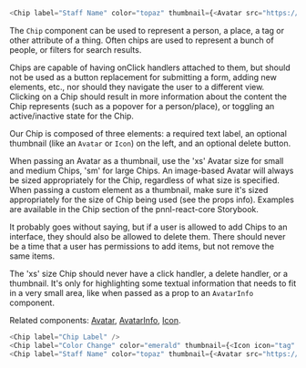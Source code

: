 ```js noeditor
<Chip label="Staff Name" color="topaz" thumbnail={<Avatar src="https://api.pnl.gov/operations/v2/portraits/self?type=image" />} onDelete={() => alert("Delete Clicked")} />
```

The <code>Chip</code> component can be used to represent a person, a place, a tag or other attribute of a thing. Often chips are used to represent a bunch of people, or filters for search results.  

Chips are capable of having onClick handlers attached to them, but should not be used as a button replacement for submitting a form, adding new elements, etc., nor should they navigate the user to a different view. Clicking on a Chip should result in more information about the content the Chip represents (such as a popover for a person/place), or toggling an active/inactive state for the Chip.

Our Chip is composed of three elements: a required text label, an optional thumbnail (like an <code>Avatar</code> or <code>Icon</code>) on the left, and an optional delete button.

When passing an Avatar as a thumbnail, use the 'xs' Avatar size for small and medium Chips, 'sm' for large Chips. An image-based Avatar will always be sized appropriately for the Chip, regardless of what size is specified. When passing a custom element as a thumbnail, make sure it's sized appropriately for the size of Chip being used (see the props info). Examples are available in the Chip section of the pnnl-react-core Storybook.

It probably goes without saying, but if a user is allowed to add Chips to an interface, they should also be allowed to delete them. There should never be a time that a user has permissions to add items, but not remove the same items.

The 'xs' size Chip should never have a click handler, a delete handler, or a thumbnail. It's only for highlighting some textual information that needs to fit in a very small area, like when passed as a prop to an <code>AvatarInfo</code> component.

Related components: [Avatar](https://forge.pnl.gov/standards/#/pnnl-react-core/Avatar), [AvatarInfo](https://forge.pnl.gov/standards/#/pnnl-react-core/AvatarInfo), [Icon](https://forge.pnl.gov/standards/#/pnnl-react-core/Icon).


```js
<Chip label="Chip Label" />
<Chip label="Color Change" color="emerald" thumbnail={<Icon icon="tag" />} onClick={() => alert("Clicked the Chip")} />
<Chip label="Staff Name" color="topaz" thumbnail={<Avatar src="https://api.pnl.gov/operations/v2/portraits/self?type=image" />} onDelete={() => alert("Delete Clicked")} />
```